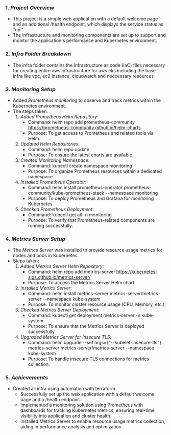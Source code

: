 ### 1. *Project Overview*
   - This project is a simple web application with a default welcome page and an additional /health endpoint, which displays the service status as "up."
   - The infrastructure and monitoring components are set up to support and monitor the application's performance and Kubernetes environment.

### 2. *Infra Folder Breakdown*
   - The infra folder contains the infrastructure as code (IaC) files necessary for creating entire aws infrastructure for aws eks including the base infra like vpc, ec2 instance, cloudwatch and neccessary resources

### 3. *Monitoring Setup*
   - Added *Prometheus monitoring* to observe and track metrics within the Kubernetes environment.
   - The steps taken:
     1. *Added Prometheus Helm Repository*:
        - Command: helm repo add prometheus-community https://prometheus-community.github.io/helm-charts
        - Purpose: To get access to Prometheus and related tools via Helm.
     2. *Updated Helm Repositories*:
        - Command: helm repo update
        - Purpose: To ensure the latest charts are available.
     3. *Created Monitoring Namespace*:
        - Command: kubectl create namespace monitoring
        - Purpose: To organize Prometheus resources within a dedicated namespace.
     4. *Installed Prometheus Operator*:
        - Command: helm install prometheus-operator prometheus-community/kube-prometheus-stack --namespace monitoring
        - Purpose: To deploy Prometheus and Grafana for monitoring Kubernetes.
     5. *Checked Prometheus Deployment*:
        - Command: kubectl get all -n monitoring
        - Purpose: To verify that Prometheus-related components are running successfully.
   
### 4. *Metrics Server Setup*
   - The *Metrics Server* was installed to provide resource usage metrics for nodes and pods in Kubernetes.
   - Steps taken:
     1. *Added Metrics Server Helm Repository*:
        - Command: helm repo add metrics-server https://kubernetes-sigs.github.io/metrics-server/
        - Purpose: To access the Metrics Server Helm chart.
     2. *Installed Metrics Server*:
        - Command: helm install metrics-server metrics-server/metrics-server --namespace kube-system
        - Purpose: To monitor cluster resource usage (CPU, Memory, etc.).
     3. *Checked Metrics Server Deployment*:
        - Command: kubectl get deployment metrics-server -n kube-system
        - Purpose: To ensure that the Metrics Server is deployed successfully.
     4. *Upgraded Metrics Server for Insecure TLS*:
        - Command: helm upgrade --set args={"--kubelet-insecure-tls"} metrics-server metrics-server/metrics-server --namespace kube-system
        - Purpose: To handle insecure TLS connections for metrics collection.

### 5. *Achievements*
- Created all infra using automation with terraform
   - Successfully set up the web application with a default welcome page and a /health endpoint.
   - Implemented a monitoring solution using Prometheus with dashboards for tracking Kubernetes metrics, ensuring real-time visibility into application and cluster health.
   - Installed Metrics Server to enable resource usage metrics collection, aiding in performance analysis and optimization.

